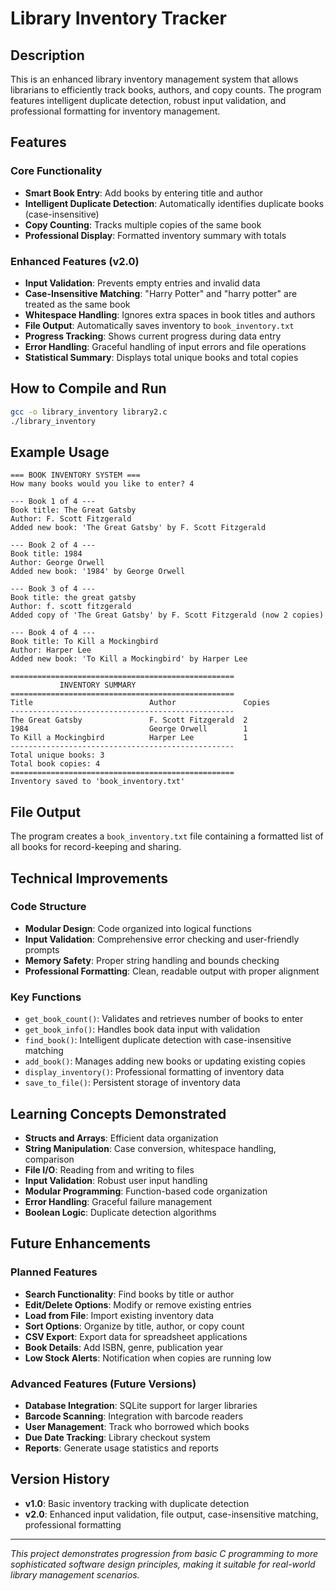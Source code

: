 # Library Inventory Tracker

## Description
This is an enhanced library inventory management system that allows librarians to efficiently track books, authors, and copy counts. The program features intelligent duplicate detection, robust input validation, and professional formatting for inventory management.

## Features

### Core Functionality
- **Smart Book Entry**: Add books by entering title and author
- **Intelligent Duplicate Detection**: Automatically identifies duplicate books (case-insensitive)
- **Copy Counting**: Tracks multiple copies of the same book
- **Professional Display**: Formatted inventory summary with totals

### Enhanced Features (v2.0)
- **Input Validation**: Prevents empty entries and invalid data
- **Case-Insensitive Matching**: "Harry Potter" and "harry potter" are treated as the same book
- **Whitespace Handling**: Ignores extra spaces in book titles and authors
- **File Output**: Automatically saves inventory to `book_inventory.txt`
- **Progress Tracking**: Shows current progress during data entry
- **Error Handling**: Graceful handling of input errors and file operations
- **Statistical Summary**: Displays total unique books and total copies

## How to Compile and Run

```bash
gcc -o library_inventory library2.c
./library_inventory
```

## Example Usage

```
=== BOOK INVENTORY SYSTEM ===
How many books would you like to enter? 4

--- Book 1 of 4 ---
Book title: The Great Gatsby
Author: F. Scott Fitzgerald
Added new book: 'The Great Gatsby' by F. Scott Fitzgerald

--- Book 2 of 4 ---
Book title: 1984
Author: George Orwell
Added new book: '1984' by George Orwell

--- Book 3 of 4 ---
Book title: the great gatsby
Author: f. scott fitzgerald
Added copy of 'The Great Gatsby' by F. Scott Fitzgerald (now 2 copies)

--- Book 4 of 4 ---
Book title: To Kill a Mockingbird
Author: Harper Lee
Added new book: 'To Kill a Mockingbird' by Harper Lee

==================================================
           INVENTORY SUMMARY
==================================================
Title                          Author               Copies
--------------------------------------------------
The Great Gatsby               F. Scott Fitzgerald  2
1984                           George Orwell        1
To Kill a Mockingbird          Harper Lee           1
--------------------------------------------------
Total unique books: 3
Total book copies: 4
==================================================
Inventory saved to 'book_inventory.txt'
```

## File Output
The program creates a `book_inventory.txt` file containing a formatted list of all books for record-keeping and sharing.

## Technical Improvements

### Code Structure
- **Modular Design**: Code organized into logical functions
- **Input Validation**: Comprehensive error checking and user-friendly prompts
- **Memory Safety**: Proper string handling and bounds checking
- **Professional Formatting**: Clean, readable output with proper alignment

### Key Functions
- `get_book_count()`: Validates and retrieves number of books to enter
- `get_book_info()`: Handles book data input with validation
- `find_book()`: Intelligent duplicate detection with case-insensitive matching
- `add_book()`: Manages adding new books or updating existing copies
- `display_inventory()`: Professional formatting of inventory data
- `save_to_file()`: Persistent storage of inventory data

## Learning Concepts Demonstrated

- **Structs and Arrays**: Efficient data organization
- **String Manipulation**: Case conversion, whitespace handling, comparison
- **File I/O**: Reading from and writing to files
- **Input Validation**: Robust user input handling
- **Modular Programming**: Function-based code organization
- **Error Handling**: Graceful failure management
- **Boolean Logic**: Duplicate detection algorithms

## Future Enhancements

### Planned Features
- **Search Functionality**: Find books by title or author
- **Edit/Delete Options**: Modify or remove existing entries
- **Load from File**: Import existing inventory data
- **Sort Options**: Organize by title, author, or copy count
- **CSV Export**: Export data for spreadsheet applications
- **Book Details**: Add ISBN, genre, publication year
- **Low Stock Alerts**: Notification when copies are running low

### Advanced Features (Future Versions)
- **Database Integration**: SQLite support for larger libraries
- **Barcode Scanning**: Integration with barcode readers
- **User Management**: Track who borrowed which books
- **Due Date Tracking**: Library checkout system
- **Reports**: Generate usage statistics and reports

## Version History

- **v1.0**: Basic inventory tracking with duplicate detection
- **v2.0**: Enhanced input validation, file output, case-insensitive matching, professional formatting

---

*This project demonstrates progression from basic C programming to more sophisticated software design principles, making it suitable for real-world library management scenarios.*
